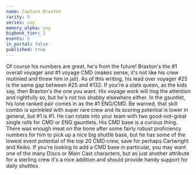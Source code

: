 ```yaml
---
name: Captain Braxton
rarity: 5
series: voy
memory_alpha: voy
bigbook_tier: 2
events: 5
in_portal: false
published: true
---
```


Of course his numbers are great, he's from the future! Braxton's the #1 overall voyager and #1 voyage CMD (makes sense, it's not like his crew mutinied and threw him in jail). As of this writing, his lead over voyager #25 is the same gap between #25 and #132. If you're a stats queen, as the kids say, then Braxton's the one you want. His voyage work will hog the attention and rightfully so, but he's not too shabby elsewhere either. In the gauntlet, his lone ranked pair comes in as the #1 ENG/CMD. Be warned, that skill combo is sprinkled with super rare crew and its scoring potential is lower in general, but #1 is #1. He can rotate into your team with two good-not-great single rolls for CMD or ENG gauntlets. His CMD base is a curious thing. There was enough meat on the bone after some fairly robust proficiency numbers for him to pick up a nice big shuttle base, but he has some of the lowest event potential of the top 20 CMD crew, save for perhaps Cartwright and Keiko. If you're looking to add a CMD base in particular, you may want one of the many Disco or Main Cast characters, but as just another attribute for a sterling crew it's a nice addition and should provide handy support for daily shuttles.
